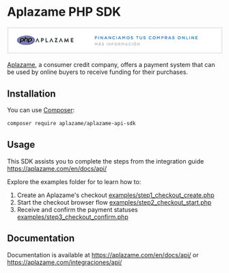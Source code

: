 # Aplazame PHP SDK

[![Aplazame](docs/banner-728-white-php.png)](https://aplazame.com)

[Aplazame](https://aplazame.com), a consumer credit company, offers a payment system that can be
used by online buyers to receive funding for their purchases.


## Installation

You can use [Composer](https://getcomposer.org):

```bash
composer require aplazame/aplazame-api-sdk
```


## Usage


This SDK assists you to complete the steps from the integration guide https://aplazame.com/en/docs/api/

Explore the examples folder for to learn how to:
 1. Create an Aplazame's checkout [examples/step1_checkout_create.php](examples/step1_checkout_create.php)
 2. Start the checkout browser flow [examples/step2_checkout_start.php](examples/step2_checkout_start.php)
 3. Receive and confirm the payment statuses [examples/step3_checkout_confirm.php](examples/step3_checkout_confirm.php)


## Documentation

Documentation is available at https://aplazame.com/en/docs/api/ or https://aplazame.com/integraciones/api/
